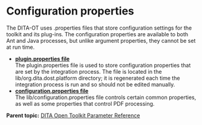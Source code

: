 # Configuration properties

The DITA-OT uses .properties files that store configuration settings for the toolkit and its plug-ins. The configuration properties are available to both Ant and Java processes, but unlike argument properties, they cannot be set at run time.

-   **[plugin.properties file](../parameters/lib-plugin-properties.md)**  
The plugin.properties file is used to store configuration properties that are set by the integration process. The file is located in the lib/org.dita.dost.platform directory; it is regenerated each time the integration process is run and so should not be edited manually.
-   **[configuration.properties file](../parameters/lib-configuration-properties.md)**  
The lib/configuration.properties file controls certain common properties, as well as some properties that control PDF processing.

**Parent topic:** [DITA Open Toolkit Parameter Reference](../parameters/index.md)

